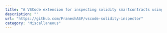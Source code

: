 ```yaml
---
title: "A VSCode extension for inspecting solidity smartcontracts using Forge"
description: ""
url: "https://github.com/PraneshASP/vscode-solidity-inspector"
category: "Miscellaneous"
---
```

